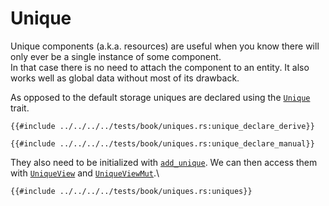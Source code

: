 # Unique

Unique components (a.k.a. resources) are useful when you know there will only ever be a single instance of some component.  
In that case there is no need to attach the component to an entity. It also works well as global data without most of its drawback.

As opposed to the default storage uniques are declared using the [`Unique`](https://docs.rs/shipyard/0.8/shipyard/trait.Unique.html) trait.

```rust, noplaypen
{{#include ../../../../tests/book/uniques.rs:unique_declare_derive}}

{{#include ../../../../tests/book/uniques.rs:unique_declare_manual}}
```

They also need to be initialized with [`add_unique`](https://docs.rs/shipyard/0.8/shipyard/struct.World.html#method.add_unique). We can then access them with [`UniqueView`](https://docs.rs/shipyard/0.8/shipyard/struct.UniqueView.html) and [`UniqueViewMut`](https://docs.rs/shipyard/0.8/shipyard/struct.UniqueViewMut.html).\

```rust, noplaypen
{{#include ../../../../tests/book/uniques.rs:uniques}}
```
